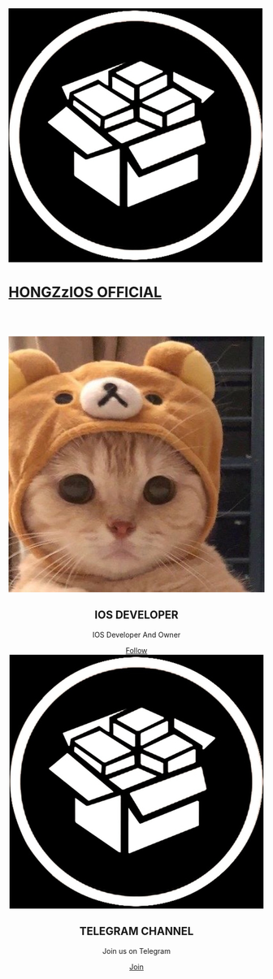 <html>
<head>
<title>HONGZzIOS OFFICIAL</title>
<link rel='icon' href'img/hongzz.png' />
<link rel="manifest" href="manifest.json">
<link rel="stylesheet" href="style.css">
<meta name="viewport" content="width=device-width, initial-scale=1, maximum-scale=1, minimum-scale=1, user-scalable=no, viewport-fit=cover minimal-ui standalone">
<link rel="icon" href="favicon.ico" type="image/x-icon" />
<link rel="shortcut icon" href="favicon.ico" type="image/x-icon" />
<link rel="apple-touch-icon" href="My Channel.png"/>
<meta name="apple-mobile-web-app-capable" content="yes">
</head>
<a href="javascript:myFunction()">
<div class="top">
<img src="My Channel.png">
<h1>HONGZzIOS OFFICIAL</h1>
</div>
</a>
<br>
<br>
<br>
<center>
<div class="card-devs">
<img src="Me.png">
<h2>IOS DEVELOPER</h2>
<p>IOS Developer And Owner</p>
<a href="https://t.me//THELDOFNOP">Follow</a>
</div>
<div class="card-devs">
<img src="My Channel.png">
<h2>TELEGRAM CHANNEL</h2>
<p>Join us on Telegram</p>
<a href="https://t.me//welcomethenop">Join</a>
</div>
</center>
<br>
<br>
<br>
<br>
<script>
function myFunction() {
  alert("My Store Now Not Signed!😄");
}
</script>
</html>
